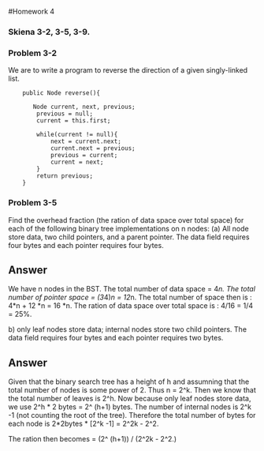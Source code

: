 #Homework 4
### Skiena 3-2, 3-5, 3-9. 
### Problem 3-2
We are to write a program to reverse the direction of a given singly-linked list.
```
    public Node reverse(){

       Node current, next, previous;
        previous = null;
        current = this.first;

        while(current != null){
            next = current.next;
            current.next = previous;
            previous = current;
            current = next;
        }
        return previous;
    }
```

### Problem 3-5
Find the overhead fraction (the ration of data space over total space) for each of the following binary tree implementations on n nodes:
(a) All node store data, two child pointers, and  a parent pointer. The data field requires four bytes and each pointer requires four bytes.

Answer
-----
We have n nodes in the BST. The total number of data space = 4*n. The total number of pointer space = (3*4)*n = 12*n. The total number of space then is  : 4*n + 12 *n = 16 *n. The ration of data space over total space is : 4/16 = 1/4 = 25%.

b) only leaf nodes store data; internal nodes store two child pointers. The data field requires four bytes and each pointer requires two bytes.

Answer
-----

Given that the binary search tree has a height of h and assumning that the total number of nodes is some power of 2. Thus n = 2^k. Then we know that the total number of leaves is 2^h. Now because only leaf nodes store data, we use 2^h * 2 bytes =  2^ (h+1) bytes. The number of internal nodes is 2^k -1 (not counting the root of the tree). Therefore the total number of bytes for each node is 2*2bytes * [2^k -1] = 2^2k - 2^2.

The ration then becomes  = (2^ (h+1)) / (2^2k - 2^2.)
